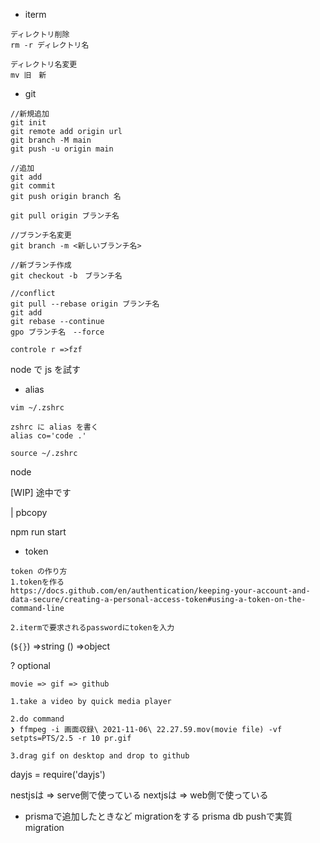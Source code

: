 - iterm

```
ディレクトリ削除
rm -r ディレクトリ名

ディレクトリ名変更
mv 旧　新

```

- git

```
//新規追加
git init
git remote add origin url
git branch -M main
git push -u origin main

//追加
git add
git commit
git push origin branch 名

git pull origin ブランチ名

//ブランチ名変更
git branch -m <新しいブランチ名>

//新ブランチ作成
git checkout -b　ブランチ名

//conflict
git pull --rebase origin ブランチ名
git add
git rebase --continue
gpo ブランチ名　--force

controle r =>fzf
```

node で js を試す

- alias

```
vim ~/.zshrc

zshrc に alias を書く
alias co='code .'

source ~/.zshrc
```

node

[WIP] 途中です

| pbcopy

npm run start

- token

```
token の作り方
1.tokenを作る
https://docs.github.com/en/authentication/keeping-your-account-and-data-secure/creating-a-personal-access-token#using-a-token-on-the-command-line

2.itermで要求されるpasswordにtokenを入力

```

(`${}`) =>string
() =>object

? optional

```
movie => gif => github

1.take a video by quick media player

2.do command
❯ ffmpeg -i 画面収録\ 2021-11-06\ 22.27.59.mov(movie file) -vf setpts=PTS/2.5 -r 10 pr.gif

3.drag gif on desktop and drop to github

```

dayjs = require('dayjs')

nestjsは => serve側で使っている
nextjsは => web側で使っている

- prismaで追加したときなど
migrationをする
prisma db pushで実質migration